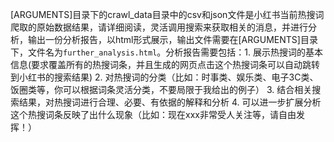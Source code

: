 [ARGUMENTS]目录下的crawl_data目录中的csv和json文件是小红书当前热搜词爬取的原始数据结果，请详细阅读，灵活调用搜索来获取相关的消息，并进行分析，输出一份分析报告，以html形式展示，输出文件需要在[ARGUMENTS]目录下，文件名为`further_analysis.html`。分析报告需要包括：1. 展示热搜词的基本信息(要求覆盖所有的热搜词条，并且生成的网页点击这个热搜词条可以自动跳转到小红书的搜索结果) 2. 对热搜词的分类（比如：时事类、娱乐类、电子3C类、饭圈类等，你可以根据词条灵活分类，不要局限于我给出的例子） 3. 结合相关搜索结果，对热搜词进行合理、必要、有依据的解释和分析 4. 可以进一步扩展分析这个热搜词条反映了出什么现象（比如：现在xxx非常受人关注等，请自由发挥！）
